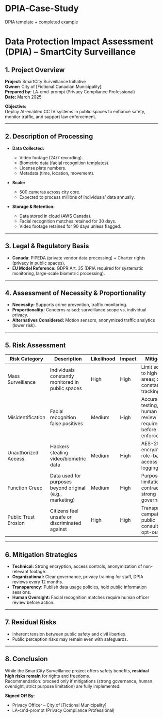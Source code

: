# DPIA-Case-Study
DPIA template + completed example
# Data Protection Impact Assessment (DPIA) – SmartCity Surveillance

## 1. Project Overview
**Project:** SmartCity Surveillance Initiative  
**Owner:** City of [Fictional Canadian Municipality]  
**Prepared by:** LA-cmd-prompt (Privacy Compliance Professional)  
**Date:** March 2025  

**Objective:**  
Deploy AI-enabled CCTV systems in public spaces to enhance safety, monitor traffic, and support law enforcement.

---

## 2. Description of Processing
- **Data Collected:**  
  - Video footage (24/7 recording).  
  - Biometric data (facial recognition templates).  
  - License plate numbers.  
  - Metadata (time, location, movement).  

- **Scale:**  
  - 500 cameras across city core.  
  - Expected to process millions of individuals’ data annually.  

- **Storage & Retention:**  
  - Data stored in cloud (AWS Canada).  
  - Facial recognition matches retained for 30 days.  
  - Video footage retained for 90 days unless flagged.  

---

## 3. Legal & Regulatory Basis
- **Canada:** PIPEDA (private vendor data processing) + Charter rights (privacy in public spaces).  
- **EU Model Reference:** GDPR Art. 35 (DPIA required for systematic monitoring, large-scale biometric processing).  

---

## 4. Assessment of Necessity & Proportionality
- **Necessity:** Supports crime prevention, traffic monitoring.  
- **Proportionality:** Concerns raised: surveillance scope vs. individual privacy.  
- **Alternatives Considered:** Motion sensors, anonymized traffic analytics (lower risk).  

---

## 5. Risk Assessment

| Risk Category         | Description | Likelihood | Impact | Mitigation |
|-----------------------|-------------|------------|--------|------------|
| Mass Surveillance     | Individuals constantly monitored in public spaces | High | High | Limit scope to high-crime areas; disable constant tracking |
| Misidentification     | Facial recognition false positives | Medium | High | Accuracy testing, human review required before enforcement |
| Unauthorized Access   | Hackers stealing video/biometric data | Medium | High | AES-256 encryption, role-based access, logging |
| Function Creep        | Data used for purposes beyond original (e.g., marketing) | Medium | High | Purpose limitation contracts; strong governance |
| Public Trust Erosion  | Citizens feel unsafe or discriminated against | High | High | Transparency campaigns, public consultations, opt-outs |

---

## 6. Mitigation Strategies
- **Technical:** Strong encryption, access controls, anonymization of non-relevant footage.  
- **Organizational:** Clear governance, privacy training for staff, DPIA reviews every 12 months.  
- **Transparency:** Publish data usage policies, hold public information sessions.  
- **Human Oversight:** Facial recognition matches require human officer review before action.  

---

## 7. Residual Risks
- Inherent tension between public safety and civil liberties.  
- Public perception risks may remain even with safeguards.  

---

## 8. Conclusion
While the SmartCity Surveillance project offers safety benefits, **residual high risks remain** for rights and freedoms.  
Recommendation: proceed only if mitigations (strong governance, human oversight, strict purpose limitation) are fully implemented.  

**Signed Off By:**  
- Privacy Officer – City of [Fictional Municipality]  
- LA-cmd-prompt (Privacy Compliance Professional)  
